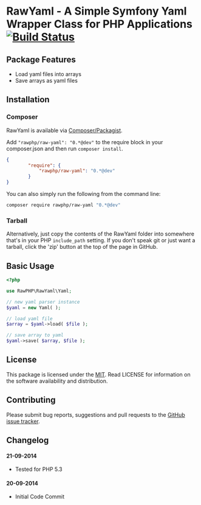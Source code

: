 # RawYaml - A Simple Symfony Yaml Wrapper Class for PHP Applications [![Build Status](https://travis-ci.org/rawphp/RawYaml.svg?branch=master)](https://travis-ci.org/rawphp/RawYaml)

## Package Features
- Load yaml files into arrays
- Save arrays as yaml files

## Installation

### Composer
RawYaml is available via [Composer/Packagist](https://packagist.org/packages/rawphp/raw-yaml).

Add `"rawphp/raw-yaml": "0.*@dev"` to the require block in your composer.json and then run `composer install`.

```json
{
        "require": {
            "rawphp/raw-yaml": "0.*@dev"
        }
}
```

You can also simply run the following from the command line:

```sh
composer require rawphp/raw-yaml "0.*@dev"
```

### Tarball
Alternatively, just copy the contents of the RawYaml folder into somewhere that's in your PHP `include_path` setting. If you don't speak git or just want a tarball, click the 'zip' button at the top of the page in GitHub.

## Basic Usage

```php
<?php

use RawPHP\RawYaml\Yaml;

// new yaml parser instance
$yaml = new Yaml( );

// load yaml file
$array = $yaml->load( $file );

// save array to yaml
$yaml->save( $array, $file );
```

## License
This package is licensed under the [MIT](https://github.com/rawphp/RawYaml/blob/master/LICENSE). Read LICENSE for information on the software availability and distribution.

## Contributing

Please submit bug reports, suggestions and pull requests to the [GitHub issue tracker](https://github.com/rawphp/RawYaml/issues).

## Changelog

#### 21-09-2014
- Tested for PHP 5.3

#### 20-09-2014
- Initial Code Commit